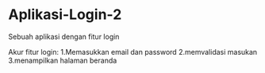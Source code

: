 # Aplikasi-Login-2
Sebuah aplikasi dengan fitur login

Akur fitur login:
1.Memasukkan email dan password 
2.memvalidasi masukan
3.menampilkan halaman beranda
